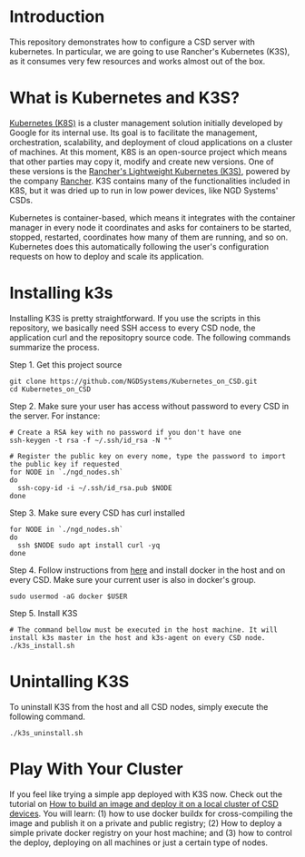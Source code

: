 # Introduction

This repository demonstrates how to configure a CSD server with kubernetes. In particular, we are going to use Rancher's Kubernetes (K3S), as it consumes very few resources and works almost out of the box.

# What is Kubernetes and K3S?

[Kubernetes (K8S)](https://kubernetes.io/) is a cluster management solution initially developed by Google for its internal use. Its goal is to facilitate the management, orchestration, scalability, and deployment of cloud applications on a cluster of machines. At this moment, K8S is an open-source project which means that other parties may copy it, modify and create new versions. One of these versions is the [Rancher's Lightweight Kubernetes (K3S)](https://rancher.com/docs/k3s/latest/en/), powered by the company [Rancher](https://rancher.com/). K3S contains many of the functionalities included in K8S, but it was dried up to run in low power devices, like NGD Systems' CSDs.

Kubernetes is container-based, which means it integrates with the container manager in every node it coordinates and asks for containers to be started, stopped, restarted, coordinates how many of them are running, and so on. Kubernetes does this automatically following the user's configuration requests on how to deploy and scale its application.

# Installing k3s

Installing K3S is pretty straightforward. If you use the scripts in this repository, we basically need SSH access to every CSD node, the application curl and the repositopry source code. The following commands summarize the process.

Step 1. Get this project source

```shell
git clone https://github.com/NGDSystems/Kubernetes_on_CSD.git
cd Kubernetes_on_CSD
```

Step 2. Make sure your user has access without password to every CSD in the server. For instance:

```shell
# Create a RSA key with no password if you don't have one
ssh-keygen -t rsa -f ~/.ssh/id_rsa -N ""

# Register the public key on every nome, type the password to import the public key if requested
for NODE in `./ngd_nodes.sh`
do
  ssh-copy-id -i ~/.ssh/id_rsa.pub $NODE
done
```

Step 3. Make sure every CSD has curl installed

```shell
for NODE in `./ngd_nodes.sh`
do
  ssh $NODE sudo apt install curl -yq
done
```

Step 4. Follow instructions from [here](https://docs.docker.com/engine/install/ubuntu/) and install docker in the host and on every CSD. Make sure your current user is also in docker's group.

```shell
sudo usermod -aG docker $USER
```

Step 5. Install K3S

```shell
# The command bellow must be executed in the host machine. It will install k3s master in the host and k3s-agent on every CSD node.
./k3s_install.sh
```

# Unintalling K3S

To uninstall K3S from the host and all CSD nodes, simply execute the following command.

```shell
./k3s_uninstall.sh
```

# Play With Your Cluster

If you feel like trying a simple app deployed with K3S now. Check out the tutorial on [How to build an image and deploy it on a local cluster of CSD devices](LOCALAPP.md). You will learn: (1) how to use docker buildx for cross-compiling the image and publish it on a private and public registry; (2) How to deploy a simple private docker registry on your host machine; and (3) how to control the deploy, deploying on all machines or just a certain type of nodes.
